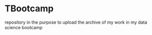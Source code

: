 # TBootcamp
repository in the purpose to upload the archive of my work in my data science bootcamp 
